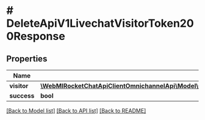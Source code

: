 # # DeleteApiV1LivechatVisitorToken200Response

## Properties

Name | Type | Description | Notes
------------ | ------------- | ------------- | -------------
**visitor** | [**\WebMIRocketChatApiClientOmnichannelApi\Model\GetApiV1OmnichannelContactSearch200ResponseContactLastChat**](GetApiV1OmnichannelContactSearch200ResponseContactLastChat.md) |  | [optional]
**success** | **bool** |  | [optional]

[[Back to Model list]](../../README.md#models) [[Back to API list]](../../README.md#endpoints) [[Back to README]](../../README.md)
